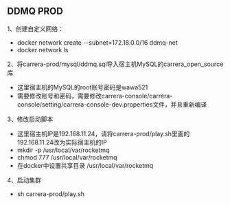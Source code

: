 ## DDMQ PROD ##

1、创建自定义网络：

* docker network create --subnet=172.18.0.0/16 ddmq-net
* docker network ls

2、将carrera-prod/mysql/ddmq.sql导入宿主机MySQL的carrera_open_source库

* 这里宿主机的MySQL的root账号密码是wawa521
* 需要修改账号和密码，需要修改carrera-console/carrera-console/setting/carrera-console-dev.properties文件，并且重新编译

3、修改启动脚本

* 这里宿主机IP是192.168.11.24，请将carrera-prod/play.sh里面的192.168.11.24改为实际宿主机的IP
* mkdir -p /usr/local/var/rocketmq
* chmod 777 /usr/local/var/rocketmq
* 在docker中设置共享目录 /usr/local/var/rocketmq

4、启动集群

* sh carrera-prod/play.sh

